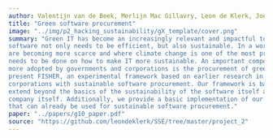 ```yaml
---
author: Valentijn van de Beek, Merlijn Mac Gillavry, Leon de Klerk, Joey de Water
title: "Green software procurement"
image: "../img/p2_hacking_sustainability/gX_template/cover.png"
summary: "Green IT has become an increasingly relevant and impactful topic in the domain of Software Engineering. Nowadays,
software not only needs to be efficient, but also sustainable. In a world where energy and resources used in computers
are becoming more scarce and where climate change is one of the most pressing issues facing our species, research
needs to be done on how to make IT more sustainable. An important component of making sustainable software
more adopted by governments and corporations is the procurement of green software. Therefore, in this paper, we
present FISHER, an experimental framework based on earlier research in sustainable software that helps people and
corporations with sustainable software procurement. Our framework is based on three categories, with criteria that
extend beyond the basics of the sustainability of the software itself and also focus on the social sustainability of the
company itself. Additionally, we provide a basic implementation of our framework as a Proof of Concept (POC),
that can already be used for sustainable software procurement."
paper: "../papers/g10_paper.pdf"
source: "https://github.com/leondeklerk/SSE/tree/master/project_2"
---
```

